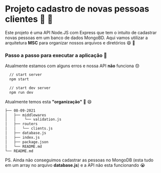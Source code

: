 
# Projeto cadastro de novas pessoas clientes :man: :woman:

Este projeto é uma API Node.JS com Express que tem o intuito de cadastrar novas pessoas
em um banco de dados MongoBD. Aqui vamos utilizar a arquitetura **MSC** para organizar
nossos arquivos e diretórios :smile: :rocket: 

### Passo a passo para executar a aplicação :green_heart:

Atualmente estamos com alguns erros e nossa API **não** funciona :disappointed:

```bash
  // start server
  npm start

  // start dev server
  npm run dev
```

Atualmente temos esta **"organização"** :thinking: :smile:

```bash
├── 08-09-2021
│   ├── middlewares
│   │    └── validation.js
│   ├── routers
│   │   └── clients.js
│   ├── database.js
│   ├── index.js
│   ├── package.json
│   └── README.md
└── README.md
```

PS. Ainda não conseguimos cadastrar as pessoas no MongoDB (esta tudo em um array no arquivo **database.js**) e a API não esta funcionando :sob: